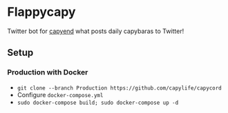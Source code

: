 # Flappycapy
Twitter bot for [capyend](https://github.com/capylife/capyend) what posts daily capybaras to Twitter!

## Setup
### Production with Docker
- `git clone --branch Production https://github.com/capylife/capycord`
- Configure `docker-compose.yml`
- `sudo docker-compose build; sudo docker-compose up -d`
